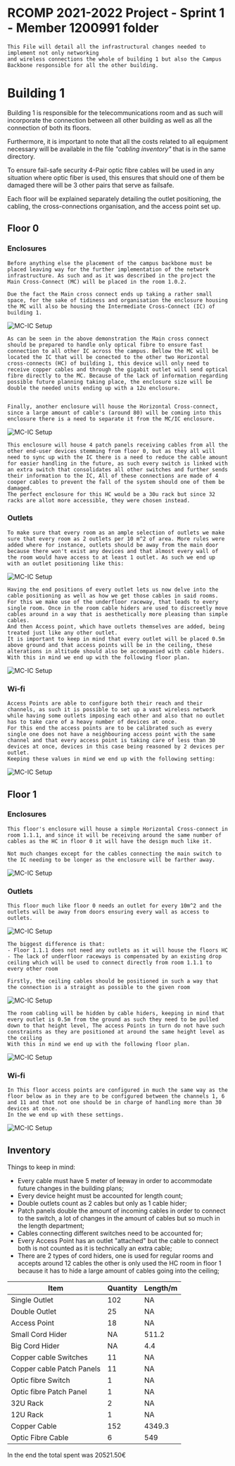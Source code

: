 RCOMP 2021-2022 Project - Sprint 1 - Member 1200991 folder
===========================================

    This File will detail all the infrastructural changes needed to implement not only networking
    and wireless connections the whole of building 1 but also the Campus Backbone responsible for all the other building.

# **Building 1** 

Building 1 is responsible for the telecommunications room and as such will incorporate the connection between all other building as well as all the connection of both its floors.

Furthermore, it is important to note that all the costs related to all equipment necessary will be available in the file *"cabling inventory"* that is in the same directory.

To ensure fail-safe security 4-Pair optic fibre cables will be used in any situation where optic fiber is used, this ensures that should one of them be damaged there will be 3 other pairs that serve as failsafe.

Each floor will be explained separately detailing the outlet positioning, the cabling, the cross-connections organisation, and the access point set up.


## **Floor 0**



### **Enclosures**
    Before anything else the placement of the campus backbone must be placed leaving way for the further implementation of the network infrastructure. As such and as it was described in the project the Main Cross-Connect (MC) will be placed in the room 1.0.2.

    Due the fact the Main cross connect ends up taking a rather small space, for the sake of tidiness and organisation the enclosure housing the MC will also be housing the Intermediate Cross-Connect (IC) of building 1.

![MC-IC Setup](Floor_0_MC-IC_Design.png)

    As can be seen in the above demonstration the Main cross connect should be prepared to handle only optical fibre to ensure fast connection to all other IC across the campus. Bellow the MC will be located the IC that will be conected to the other two Horizontal cross-connects (HC) of building 1, this device will only need to receive copper cables and through the gigabit outlet will send optical fibre directly to the MC. Because of the lack of information regarding possible future planning taking place, the enclosure size will be double the needed units ending up with a 12u enclosure.


    Finally, another enclosure will house the Horizontal Cross-connect, since a large amount of cable's (around 80) will be coming into this enclosure there is a need to separate it from the MC/IC enclosure.

![MC-IC Setup](Floor_0-1_HC_Design.png)

    This enclosure will house 4 patch panels receiving cables from all the other end-user devices stemming from floor 0, but as they all will need to sync up with the IC there is a need to reduce the cable amount for easier handling in the future, as such every switch is linked with an extra switch that consolidates all other switches and further sends their information to the IC, All of these connections are made of 4 cooper cables to prevent the fall of the system should one of them be damaged.
    The perfect enclosure for this HC would be a 30u rack but since 32 racks are allot more accessible, they were chosen instead.

### **Outlets**

    To make sure that every room as an ample selection of outlets we make sure that every room as 2 outlets per 10 m^2 of area. More rules were added where for instance, outlets should be away from the main door because there won't exist any devices and that almost every wall of the room would have access to at least 1 outlet. As such we end up with an outlet positioning like this:

![MC-IC Setup](Floor_0_Outlet_Positions.png)

    Having the end positions of every outlet lets us now delve into the cable positioning as well as how we get those cables in said rooms.
    For this we make use of the underfloor raceway, that leads to every single room. Once in the room cable hiders are used to discreetly move cables around in a way that is aesthetically more pleasing than simple cables.
    And then Access point, which have outlets themselves are added, being treated just like any other outlet.
    It is important to keep in mind that every outlet will be placed 0.5m above ground and that access points will be in the ceiling, these alterations in altitude should also be accompanied with cable hiders.
    With this in mind we end up with the following floor plan.

![MC-IC Setup](Floor_0_Cabling_System.png)  


### **Wi-fi**

    Access Points are able to configure both their reach and their channels, as such it is possible to set up a vast wireless network while having some outlets imposing each other and also that no outlet has to take care of a heavy number of devices at once.
    For this end the access points are to be calibrated such as every single one does not have a neighbouring access point with the same channel and that every access point is taking care of less than 30 devices at once, devices in this case being reasoned by 2 devices per outlet.
    Keeping these values in mind we end up with the following setting:

![MC-IC Setup](Floor_0_Wireless_Range.png)  


## **Floor 1**

### **Enclosures**
    This floor's enclosure will house a simple Horizontal Cross-connect in room 1.1.1, and since it will be receiving around the same number of cables as the HC in floor 0 it will have the design much like it.

    Not much changes except for the cables connecting the main switch to the IC needing to be longer as the enclosure will be farther away.

![MC-IC Setup](Floor_0-1_HC_Design.png)

### **Outlets**

    This floor much like floor 0 needs an outlet for every 10m^2 and the outlets will be away from doors ensuring every wall as access to outlets.
  
![MC-IC Setup](Floor_1_Outlet_Positions.png)  
    
    The biggest difference is that:
    - Floor 1.1.1 does not need any outlets as it will house the floors HC
    - The lack of underfloor raceways is compensated by an existing drop ceiling which will be used to connect directly from room 1.1.1 to every other room

    Firstly, the ceiling cables should be positioned in such a way that the connection is a straight as possible to the given room

![MC-IC Setup](Floor_1_Ceiling_Cabling.png)   

    The room cabling will be hidden by cable hiders, keeping in mind that every outlet is 0.5m from the ground as such they need to be pulled down to that height level, The access Points in turn do not have such constraints as they are positioned at around the same height level as the ceiling
    With this in mind we end up with the following floor plan.

![MC-IC Setup](Floor_1_Room_Cabling.png)  


### **Wi-fi**

    In This floor access points are configured in much the same way as the floor below as in they are to be configured between the channels 1, 6 and 11 and that not one should be in charge of handling more than 30 devices at once.
    In the we end up with these settings.

![MC-IC Setup](Floor_1_Wireless_Range.png)  

## **Inventory**

Things to keep in mind:
- Every cable must have 5 meter of leeway in order to accommodate future changes in the building plans;
- Every device height must be accounted for length count;
- Double outlets count as 2 cables but only as 1 cable hider;
- Patch panels double the amount of incoming cables in order to connect to the switch, a lot of changes in the amount of cables but so much in the length department;
- Cables connecting different switches need to be accounted for;
- Every Access Point has an outlet "attached" but the cable to connect both is not counted as it is technically an extra cable;
- There are 2 types of cord hiders, one is used for regular rooms and accepts around 12 cables the other is only used the HC room in floor 1 because it has to hide a large amount of cables going into the ceiling;

|Item|Quantity|Length/m|
|---|---|---|
|Single Outlet|102|NA|
|Double Outlet|25|NA|
|Access Point|18|NA|
|Small Cord Hider|NA|511.2|
|Big Cord Hider|NA|4.4|
|Copper cable Switches|11|NA|
|Copper cable Patch Panels|11|NA|
|Optic fibre Switch|1|NA|
|Optic fibre Patch Panel|1|NA|
|32U Rack|2|NA|
|12U Rack|1|NA|
|Copper Cable|152|4349.3|
|Optic Fibre Cable|6|549|


In the end the total spent was 20521.50€
